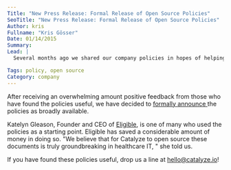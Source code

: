 ```yaml
---
Title: "New Press Release: Formal Release of Open Source Policies"
SeoTitle: "New Press Release: Formal Release of Open Source Policies"
Author: kris
Fullname: "Kris Gösser"
Date: 01/14/2015
Summary: 
Lead: |
  Several months ago we shared our company policies in hopes of helping other digital health startups and businesses get one step closer to HIPAA compliance without having to take on the burden of getting there. Since then we've been gathering feedback from the health tech community, and made several updates to the [policies](http://catalyzeio.github.io/policies/), with more updates in store.

Tags: policy, open source
Category: company
---
```

After receiving an overwhelming amount positive feedback from those who have found the policies useful, we have decided to [formally announce ](http://www.prweb.com/releases/2015/01/prweb12442733.htm)the policies as broadly available.

Katelyn Gleason, Founder and CEO of [Eligible](https://www.eligibleapi.com/), is one of many who used the policies as a starting point. Eligible has saved a considerable amount of money in doing so. "We believe that for Catalyze to open source these documents is truly groundbreaking in healthcare IT, " she told us.

If you have found these policies useful, drop us a line at [hello@catalyze.io](mailto:hello@catalyze.io)!
